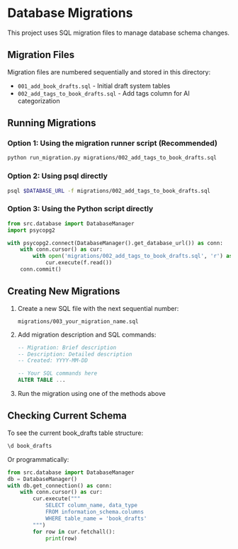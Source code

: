 # Database Migrations

This project uses SQL migration files to manage database schema changes.

## Migration Files

Migration files are numbered sequentially and stored in this directory:
- `001_add_book_drafts.sql` - Initial draft system tables
- `002_add_tags_to_book_drafts.sql` - Add tags column for AI categorization

## Running Migrations

### Option 1: Using the migration runner script (Recommended)

```bash
python run_migration.py migrations/002_add_tags_to_book_drafts.sql
```

### Option 2: Using psql directly

```bash
psql $DATABASE_URL -f migrations/002_add_tags_to_book_drafts.sql
```

### Option 3: Using the Python script directly

```python
from src.database import DatabaseManager
import psycopg2

with psycopg2.connect(DatabaseManager().get_database_url()) as conn:
    with conn.cursor() as cur:
        with open('migrations/002_add_tags_to_book_drafts.sql', 'r') as f:
            cur.execute(f.read())
    conn.commit()
```

## Creating New Migrations

1. Create a new SQL file with the next sequential number:
   ```
   migrations/003_your_migration_name.sql
   ```

2. Add migration description and SQL commands:
   ```sql
   -- Migration: Brief description
   -- Description: Detailed description
   -- Created: YYYY-MM-DD
   
   -- Your SQL commands here
   ALTER TABLE ...
   ```

3. Run the migration using one of the methods above

## Checking Current Schema

To see the current book_drafts table structure:

```sql
\d book_drafts
```

Or programmatically:

```python
from src.database import DatabaseManager
db = DatabaseManager()
with db.get_connection() as conn:
    with conn.cursor() as cur:
        cur.execute("""
            SELECT column_name, data_type 
            FROM information_schema.columns 
            WHERE table_name = 'book_drafts'
        """)
        for row in cur.fetchall():
            print(row)
```
